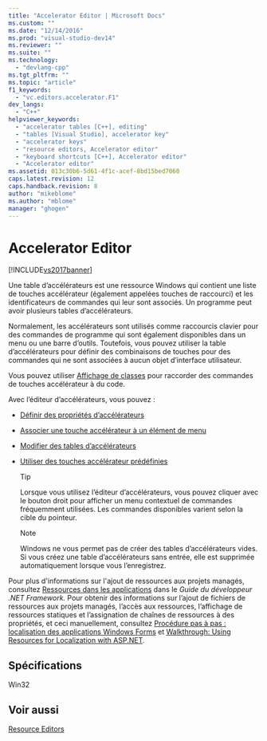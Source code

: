 ```yaml
---
title: "Accelerator Editor | Microsoft Docs"
ms.custom: ""
ms.date: "12/14/2016"
ms.prod: "visual-studio-dev14"
ms.reviewer: ""
ms.suite: ""
ms.technology: 
  - "devlang-cpp"
ms.tgt_pltfrm: ""
ms.topic: "article"
f1_keywords: 
  - "vc.editors.accelerator.F1"
dev_langs: 
  - "C++"
helpviewer_keywords: 
  - "accelerator tables [C++], editing"
  - "tables [Visual Studio], accelerator key"
  - "accelerator keys"
  - "resource editors, Accelerator editor"
  - "keyboard shortcuts [C++], Accelerator editor"
  - "Accelerator editor"
ms.assetid: 013c30b6-5d61-4f1c-acef-8bd15bed7060
caps.latest.revision: 12
caps.handback.revision: 8
author: "mikeblome"
ms.author: "mblome"
manager: "ghogen"
---
```

# Accelerator Editor
[!INCLUDE[vs2017banner](../assembler/inline/includes/vs2017banner.md)]

Une table d’accélérateurs est une ressource Windows qui contient une liste de touches accélérateur \(également appelées touches de raccourci\) et les identificateurs de commandes qui leur sont associés. Un programme peut avoir plusieurs tables d’accélérateurs.  
  
 Normalement, les accélérateurs sont utilisés comme raccourcis clavier pour des commandes de programme qui sont également disponibles dans un menu ou une barre d’outils. Toutefois, vous pouvez utiliser la table d’accélérateurs pour définir des combinaisons de touches pour des commandes qui ne sont associées à aucun objet d’interface utilisateur.  
  
 Vous pouvez utiliser [Affichage de classes](http://msdn.microsoft.com/fr-fr/8d7430a9-3e33-454c-a9e1-a85e3d2db925) pour raccorder des commandes de touches accélérateur à du code.  
  
 Avec l’éditeur d’accélérateurs, vous pouvez :  
  
-   [Définir des propriétés d’accélérateurs](../windows/setting-accelerator-properties.md)  
  
-   [Associer une touche accélérateur à un élément de menu](../windows/associating-an-accelerator-key-with-a-menu-item.md)  
  
-   [Modifier des tables d’accélérateurs](../windows/editing-accelerator-tables.md)  
  
-   [Utiliser des touches accélérateur prédéfinies](../windows/predefined-accelerator-keys.md)  
  
    > [!TIP]
    >  Lorsque vous utilisez l’éditeur d’accélérateurs, vous pouvez cliquer avec le bouton droit pour afficher un menu contextuel de commandes fréquemment utilisées. Les commandes disponibles varient selon la cible du pointeur.  
  
    > [!NOTE]
    >  Windows ne vous permet pas de créer des tables d’accélérateurs vides. Si vous créez une table d’accélérateurs sans entrée, elle est supprimée automatiquement lorsque vous l’enregistrez.  
  
 Pour plus d'informations sur l'ajout de ressources aux projets managés, consultez [Ressources dans les applications](../Topic/Resources%20in%20Desktop%20Apps.md) dans le *Guide du développeur .NET Framework.* Pour obtenir des informations sur l’ajout de fichiers de ressources aux projets managés, l’accès aux ressources, l’affichage de ressources statiques et l’assignation de chaînes de ressources à des propriétés, et ceci manuellement, consultez [Procédure pas à pas : localisation des applications Windows Forms](http://msdn.microsoft.com/fr-fr/9a96220d-a19b-4de0-9f48-01e5d82679e5) et [Walkthrough: Using Resources for Localization with ASP.NET](../Topic/Walkthrough:%20Using%20Resources%20for%20Localization%20with%20ASP.NET.md).  
  
## Spécifications  
 Win32  
  
## Voir aussi  
 [Resource Editors](../mfc/resource-editors.md)